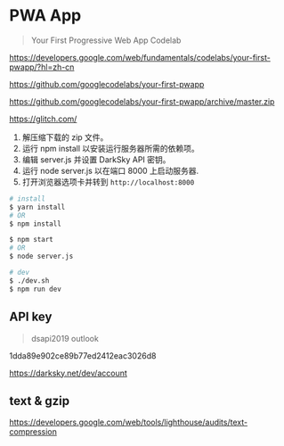 # PWA App

> Your First Progressive Web App Codelab

https://developers.google.com/web/fundamentals/codelabs/your-first-pwapp/?hl=zh-cn

https://github.com/googlecodelabs/your-first-pwapp

https://github.com/googlecodelabs/your-first-pwapp/archive/master.zip

https://glitch.com/

1. 解压缩下载的 zip 文件。
2. 运行 npm install 以安装运行服务器所需的依赖项。
3. 编辑 server.js 并设置 DarkSky API 密钥。
4. 运行 node server.js 以在端口 8000 上启动服务器.
5. 打开浏览器选项卡并转到 `http://localhost:8000`

```sh
# install
$ yarn install
# OR
$ npm install

$ npm start
# OR
$ node server.js

# dev
$ ./dev.sh
$ npm run dev

```

## API key

> dsapi2019 outlook

1dda89e902ce89b77ed2412eac3026d8

https://darksky.net/dev/account

## text & gzip

https://developers.google.com/web/tools/lighthouse/audits/text-compression

